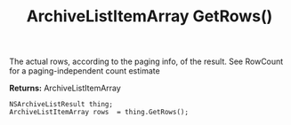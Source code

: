 ﻿---
uid: crmscript_ref_NSArchiveListResult_GetRows
title: ArchiveListItemArray GetRows()
intellisense: NSArchiveListResult.GetRows
keywords: NSArchiveListResult, GetRows
so.topic: reference
---

The actual rows, according to the paging info, of the result. See RowCount for a paging-independent count estimate

**Returns:** ArchiveListItemArray


```crmscript
NSArchiveListResult thing;
ArchiveListItemArray rows  = thing.GetRows();
```


